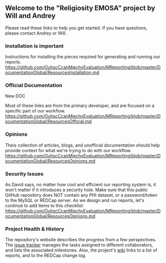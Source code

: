 ## Welcome to the "Religiosity EMOSA" project by Will and Andrey
Please read these links to help you get started.  If you have questions, please contact Andrey or Will.

### Installation is important
Instructions for installing the pieces required for generating and running our reports. 
https://github.com/OuhscCcanMiechvEvaluation/MReporting/blob/master/DocumentationGlobal/ResourcesInstallation.md

### Official Documentation
New DOC

Most of these links are from the primary developer, and are focused on a specific part of our workflow. 
https://github.com/OuhscCcanMiechvEvaluation/MReporting/blob/master/DocumentationGlobal/ResourcesOfficial.md

### Opinions
Theis collection of articles, blogs, and unofficial documentation should help provide context for what we're trying to do with our workflow. 
https://github.com/OuhscCcanMiechvEvaluation/MReporting/blob/master/DocumentationGlobal/ResourcesOpinions.md

### Security Issues
As David says, no matter how cool and efficient our reporting system is, it won't matter if it introduces a security hole.  Make sure that this public GitHub repository does NOT contain any PHI dataset, or a password/token to the MySQL or REDCap server.  As we design and run reports, let's continue to add items to this checklist:
https://github.com/OuhscCcanMiechvEvaluation/MReporting/blob/master/DocumentationGlobal/ResourcesOpinions.md

### Project Health & History
The repository's website describes the progress from a few perspectives.  The [issue tracker](https://github.com/OuhscCcanMiechvEvaluation/MReporting/issues?state=open) manages the tasks assigned to different collaborators, and lists the associated milestones.  Also, the project's [wiki](https://github.com/OuhscCcanMiechvEvaluation/MReporting/wiki/Home-page-of-MReporting-wiki) links to a list of reports, and to the REDCap change log.

